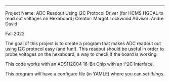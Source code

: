 ****
Project Name: ADC Readout Using I2C Protocol Driver (for HCMS HGCAL to read out voltages on Hexaboard)
Creator: Margot Lockwood
Advisor: Andre David

Fall 2022

The goal of this project is to create a program that makes ADC readout out using I2C protocol easy (and fun!). This readout should be useful in order to probe voltages on the hexaboard, a way to check if the board is working. 

This code works with an ADS112C04 16-Bit Chip with an I^2C Interface. 

This program *will* have a configure file (in YAMLE) where you can set *things*. 